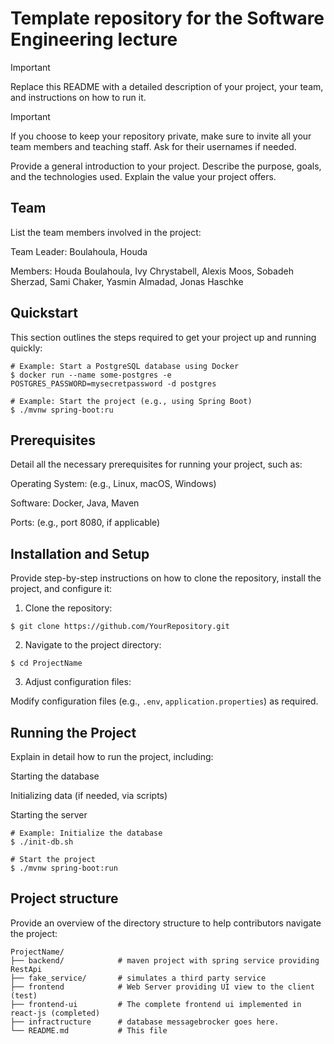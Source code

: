 # Template repository for the Software Engineering lecture

> [!IMPORTANT]
> Replace this README with a detailed description of your project, your team, and instructions on how to run it.

> [!IMPORTANT]
> If you choose to keep your repository private, make sure to invite all your team members and teaching staff. Ask for their usernames if needed.

Provide a general introduction to your project. Describe the purpose, goals, and the technologies used. Explain the value your project offers.

## Team
List the team members involved in the project:

Team Leader: Boulahoula, Houda

Members: Houda Boulahoula, Ivy Chrystabell, Alexis Moos, Sobadeh Sherzad, Sami Chaker, Yasmin Almadad, Jonas Haschke 



## Quickstart

This section outlines the steps required to get your project up and running quickly:

```bash,ignore
# Example: Start a PostgreSQL database using Docker
$ docker run --name some-postgres -e POSTGRES_PASSWORD=mysecretpassword -d postgres

# Example: Start the project (e.g., using Spring Boot)
$ ./mvnw spring-boot:ru
```

## Prerequisites

Detail all the necessary prerequisites for running your project, such as:

Operating System: (e.g., Linux, macOS, Windows)

Software: Docker, Java, Maven

Ports: (e.g., port 8080, if applicable)

## Installation and Setup

Provide step-by-step instructions on how to clone the repository, install the project, and configure it:

1. Clone the repository:
```bash,ignore
$ git clone https://github.com/YourRepository.git
```

2. Navigate to the project directory:
```bash,ignore
$ cd ProjectName
```

3. Adjust configuration files:

Modify configuration files (e.g., `.env`, `application.properties`) as required.


## Running the Project

Explain in detail how to run the project, including:

Starting the database

Initializing data (if needed, via scripts)

Starting the server

```bash,ignore
# Example: Initialize the database
$ ./init-db.sh

# Start the project
$ ./mvnw spring-boot:run
```

## Project structure
Provide an overview of the directory structure to help contributors navigate the project:
```bash,ignore
ProjectName/
├── backend/            # maven project with spring service providing RestApi
├── fake_service/       # simulates a third party service
├── frontend            # Web Server providing UI view to the client (test)
├── frontend-ui         # The complete frontend ui implemented in react-js (completed)
├── infractructure      # database messagebrocker goes here.
└── README.md           # This file
```